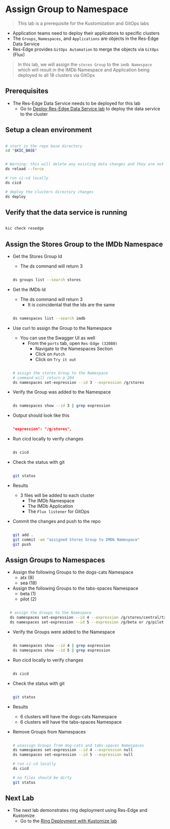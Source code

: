 # Assign Group to Namespace

> This lab is a prerequisite for the Kustomization and GitOps labs

- Application teams need to deploy their applicatons to specific clusters
- The `Groups`, `Namespaces`, and `Applications` are objects in the Res-Edge Data Service
- Res-Edge provides `GitOps Automation` to merge the objects via `GitOps` (Flux)

> In this lab, we will assign the `stores Group` to the `imdb Namespace` which will result in the IMDb Namespace and Application being deployed to all 18 clusters via GitOps

## Prerequisites

- The Res-Edge Data Service needs to be deployed for this lab
  - Go to [Deploy Res-Edge Data Service lab](../deploy-res-edge/README.md#inner-loop-with-res-edge) to deploy the data service to the cluster

## Setup a clean environment

```bash

# start in the repo base directory
cd "$KIC_BASE"


# Warning: this will delete any existing data changes and they are not recoverable
ds reload --force

# run ci-cd locally
ds cicd

# deploy the clusters directory changes
ds deploy

```

## Verify that the data service is running

  ```bash

  kic check resedge

  ```

## Assign the Stores Group to the IMDb Namespace

- Get the Stores Group Id
  - The ds command will return 3

  ```bash

  ds groups list --search stores

  ```

- Get the IMDb Id
  - The ds command will return 3
    - It is coincidental that the Ids are the same

  ```bash

  ds namespaces list --search imdb

  ```

- Use curl to assign the Group to the Namespace
  - You can use the Swagger UI as well
    - From the `ports` tab, open `Res-Edge (32080)`
      - Navigate to the Namespaces Section
      - Click on `Patch`
      - Click on `Try it out`

  ```bash

  # assign the stores Group to the Namespace
  # command will return a 204
  ds namespaces set-expression --id 3 --expression /g/stores

  ```

- Verify the Group was added to the Namespace

  ```bash

  ds namespaces show --id 3 | grep expression

  ```

- Output should look like this

  ```json

  "expression": "/g/stores",

  ```

- Run cicd locally to verify changes

  ```bash

  ds cicd

  ```

- Check the status with git

  ```bash

  git status

  ```

- Results
  - 3 files will be added to each cluster
    - The IMDb Namespace
    - The IMDb Application
    - The `Flux listener` for GitOps

- Commit the changes and push to the repo

  ```bash

  git add .
  git commit -am "assigned Stores Group to IMDb Namespace"
  git push

  ```

## Assign Groups to Namespaces

- Assign the following Groups to the dogs-cats Namespace
  - atx (8)
  - sea (18)
- Assign the following Groups to the tabs-spaces Namespace
  - beta (1)
  - pilot (2)

```bash

  # assign the Groups to the Namespace
  ds namespaces set-expression --id 4 --expression /g/stores/central/tx/atx or /g/stores/west/wa/sea
  ds namespaces set-expression --id 5 --expression /g/beta or /g/pilot

  ```

- Verify the Groups were added to the Namespace

  ```bash

  ds namespaces show --id 4 | grep expression
  ds namespaces show --id 5 | grep expression

  ```

- Run cicd locally to verify changes

  ```bash

  ds cicd

  ```

- Check the status with git

  ```bash

  git status

  ```

- Results
  - 6 clusters will have the dogs-cats Namespace
  - 6 clusters will have the tabs-spaces Namespace

- Remove Groups from Namespaces

  ```bash

  # unassign Groups from dog-cats and tabs-spaces Namespaces
  ds namespaces set-expression --id 4 --expression null
  ds namespaces set-expression --id 5 --expression null

  # run ci-cd locally
  ds cicd

  # no files should be dirty
  git status

  ```

## Next Lab

- The next lab demonstrates ring deployment using Res-Edge and Kustomize
  - Go to the [Ring Deployment with Kustomize lab](../labs/ring-deployment-with-kustomize.md)
